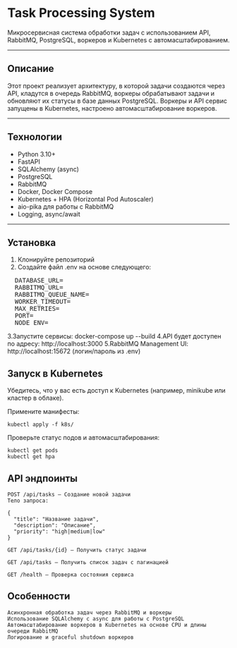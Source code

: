 # Task Processing System

Микросервисная система обработки задач с использованием API, RabbitMQ, PostgreSQL, воркеров и Kubernetes с автомасштабированием.

---

## Описание

Этот проект реализует архитектуру, в которой задачи создаются через API, кладутся в очередь RabbitMQ, воркеры обрабатывают задачи и обновляют их статусы в базе данных PostgreSQL. Воркеры и API сервис запущены в Kubernetes, настроено автомасштабирование воркеров.

---

## Технологии

- Python 3.10+
- FastAPI
- SQLAlchemy (async)
- PostgreSQL
- RabbitMQ
- Docker, Docker Compose
- Kubernetes + HPA (Horizontal Pod Autoscaler)
- aio-pika для работы с RabbitMQ
- Logging, async/await

---

## Установка

1. Клонируйте репозиторий
2. Создайте файл .env на основе следующего:
<pre>
  DATABASE_URL= 
  RABBITMQ_URL= 
  RABBITMQ_QUEUE_NAME= 
  WORKER_TIMEOUT= 
  MAX_RETRIES= 
  PORT= 
  NODE_ENV= 
</pre>
3.Запустите сервисы:
    docker-compose up --build
4.API будет доступен по адресу: http://localhost:3000
5.RabbitMQ Management UI: http://localhost:15672 (логин/пароль из .env)

## Запуск в Kubernetes

Убедитесь, что у вас есть доступ к Kubernetes (например, minikube или кластер в облаке).

Примените манифесты:

    kubectl apply -f k8s/

Проверьте статус подов и автомасштабирования:

    kubectl get pods
    kubectl get hpa

## API эндпоинты

    POST /api/tasks — Создание новой задачи
    Тело запроса:

    {
      "title": "Название задачи",
      "description": "Описание",
      "priority": "high|medium|low"
    }

    GET /api/tasks/{id} — Получить статус задачи

    GET /api/tasks — Получить список задач с пагинацией

    GET /health — Проверка состояния сервиса

## Особенности

    Асинхронная обработка задач через RabbitMQ и воркеры
    Использование SQLAlchemy с async для работы с PostgreSQL
    Автомасштабирование воркеров в Kubernetes на основе CPU и длины очереди RabbitMQ
    Логирование и graceful shutdown воркеров



